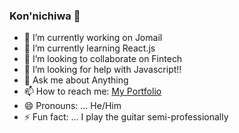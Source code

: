 ### Kon'nichiwa 👋


- 🔭 I’m currently working on Jomail
- 🌱 I’m currently learning React.js
- 👯 I’m looking to collaborate on Fintech
- 🤔 I’m looking for help with Javascript!!
- 💬 Ask me about Anything 
- 📫 How to reach me: [My Portfolio](https://israelmitolu.netlify.app)
- 😄 Pronouns: ...  He/Him
- ⚡ Fun fact: ... I play the guitar semi-professionally 
